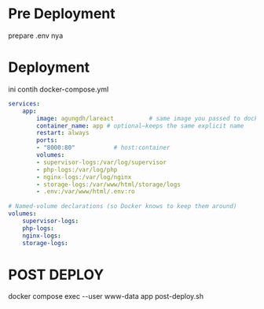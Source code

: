 # Pre Deployment
prepare .env nya
# Deployment
ini contih docker-compose.yml
```yaml
services:
    app:
        image: agungdh/lareact          # same image you passed to docker run
        container_name: app # optional—keeps the same explicit name
        restart: always
        ports:
        - "8000:80"           # host:container
        volumes:
        - supervisor-logs:/var/log/supervisor
        - php-logs:/var/log/php
        - nginx-logs:/var/log/nginx
        - storage-logs:/var/www/html/storage/logs
        - .env:/var/www/html/.env:ro
        
# Named-volume declarations (so Docker knows to keep them around)
volumes:
    supervisor-logs:
    php-logs:
    nginx-logs:
    storage-logs:

```

# POST DEPLOY
docker compose exec --user www-data app post-deploy.sh 
